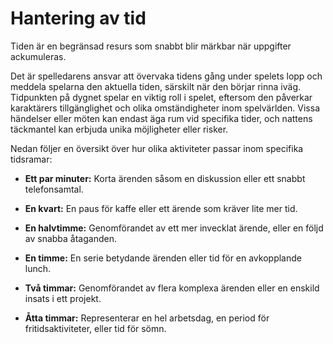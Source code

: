 # Hantering av tid

Tiden är en begränsad resurs som snabbt blir märkbar när uppgifter ackumuleras.

Det är spelledarens ansvar att övervaka tidens gång under spelets lopp och meddela spelarna den aktuella tiden, särskilt när den börjar rinna iväg. Tidpunkten på dygnet spelar en viktig roll i spelet, eftersom den påverkar karaktärers tillgänglighet och olika omständigheter inom spelvärlden. Vissa händelser eller möten kan endast äga rum vid specifika tider, och nattens täckmantel kan erbjuda unika möjligheter eller risker.

Nedan följer en översikt över hur olika aktiviteter passar inom specifika tidsramar:

- **Ett par minuter:** Korta ärenden såsom en diskussion eller ett snabbt telefonsamtal.

- **En kvart:** En paus för kaffe eller ett ärende som kräver lite mer tid.

- **En halvtimme:** Genomförandet av ett mer invecklat ärende, eller en följd av snabba åtaganden.

- **En timme:** En serie betydande ärenden eller tid för en avkopplande lunch.

- **Två timmar:** Genomförandet av flera komplexa ärenden eller en enskild insats i ett projekt.

- **Åtta timmar:** Representerar en hel arbetsdag, en period för fritidsaktiviteter, eller tid för sömn.
